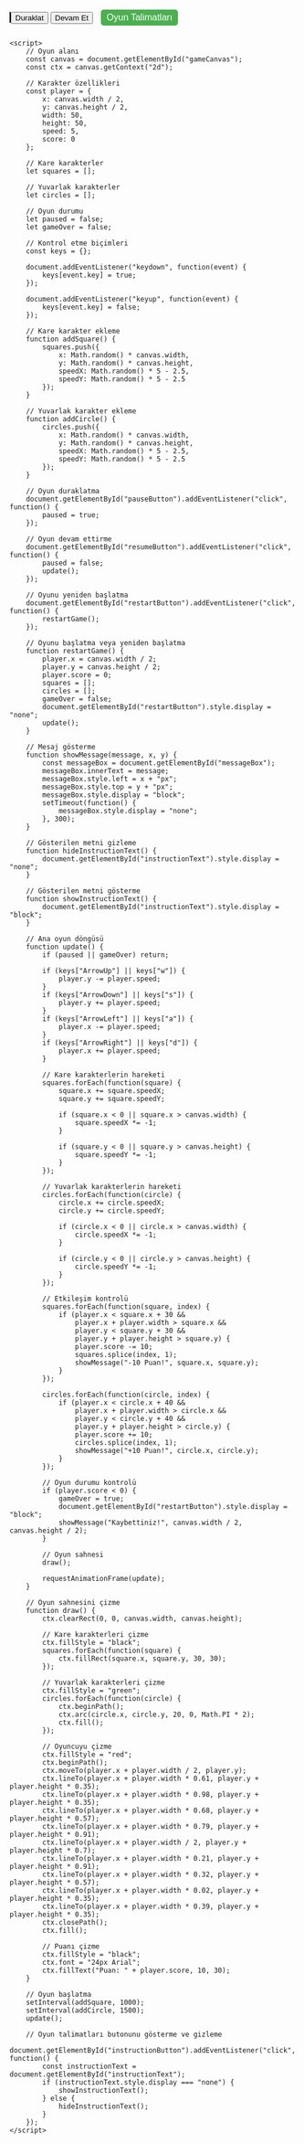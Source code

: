 <!DOCTYPE html>
<html lang="tr">
<head>
    <meta charset="UTF-8">
    <meta name="viewport" content="width=device-width, initial-scale=1.0">
    <title>Kaçış Zamanı</title>
    <style>
/*Oyun alanı çerçevesi için Css stilleri */
        canvas {
            border: 1px solid black;
        }
/* Oyuncu karakterinin CSS stilleri */
        .player {
            width: 50px;
            height: 50px;
            background-color: red;
            clip-path: polygon(50% 0%, 61% 35%, 98% 35%, 68% 57%, 79% 91%, 50% 70%, 21% 91%, 32% 57%, 2% 35%, 39% 35%);
        }
/* kare karakterlerin CSS stilleri */
        .square {
            width: 30px;
            height: 30px;
            background-color: black;
        }
/* Yuvarlak karakterin belirleyen CSS */
        .circle {
            width: 40px;
            height: 40px;
            background-color: green;
            border-radius: 50%;
        }
/* Oyun mesaj kutusu */
        .message {
            position: absolute;
            padding: 10px;
            background-color: rgba(255, 255, 255, 0.8);
            border: 2px solid black;
            border-radius: 10px;
            display: none;
        }
/* Oyun talimatı butonunun CSS */
        .instruction-button {
            margin: 10px;
            padding: 5px 10px;
            font-size: 16px;
            background-color: #4CAF50;
            color: white;
            border: none;
            border-radius: 5px;
            cursor: pointer;
        }
/* Oyun talimatı metninin CSS */
        .instruction-text {
            position: absolute;
            padding: 20px;
            background-color: rgba(255, 255, 255, 0.8);
            border: 2px solid black;
            border-radius: 10px;
            display: none;
        }
    </style>
</head>
<body>
    <canvas id="gameCanvas" width="800" height="600"></canvas>
    <button id="pauseButton">Duraklat</button>
    <button id="resumeButton">Devam Et</button>
    <button id="restartButton" style="display: none;">Yeniden Başlat</button>
    <div id="messageBox" class="message"></div>
    <button id="instructionButton" class="instruction-button">Oyun Talimatları</button>
    <div id="instructionText" class="instruction-text">
        <p><strong>Kaçış Zamanı</strong> adlı bu oyunun amacı, kırmızı yıldız karakterini kontrol ederek karelerden kaçmak ve yuvarlakları yemektir. Kareleri yediğinizde -10 puanınız azalırken, yuvarlakları yediğinizde +10 puanınız artar. Amacınız, puanınızı mümkün olduğunca yüksek tutmak ve mümkün olduğunca uzun süre hayatta kalmaktır.</p>
        <p><strong>Kontroller:</strong></p>
        <ul>
            <li>Yukarı Hareket: ↑ tuşu veya W tuşu</li>
            <li>Aşağı Hareket: ↓ tuşu veya S tuşu</li>
            <li>Sol Hareket: ← tuşu veya A tuşu</li>
            <li>Sağ Hareket: → tuşu veya D tuşu</li>
        </ul>
        <p>Oyunu duraklatmak veya devam ettirmek için "Duraklat" ve "Devam Et" butonlarını kullanabilirsiniz. Oyun bittiğinde "Yeniden Başlat" butonuyla oyunu yeniden başlatabilirsiniz.</p>
    </div>

    <script>
        // Oyun alanı
        const canvas = document.getElementById("gameCanvas");
        const ctx = canvas.getContext("2d");

        // Karakter özellikleri
        const player = {
            x: canvas.width / 2,
            y: canvas.height / 2,
            width: 50,
            height: 50,
            speed: 5,
            score: 0
        };

        // Kare karakterler
        let squares = [];

        // Yuvarlak karakterler
        let circles = [];

        // Oyun durumu
        let paused = false;
        let gameOver = false;

        // Kontrol etme biçimleri
        const keys = {};

        document.addEventListener("keydown", function(event) {
            keys[event.key] = true;
        });

        document.addEventListener("keyup", function(event) {
            keys[event.key] = false;
        });

        // Kare karakter ekleme
        function addSquare() {
            squares.push({
                x: Math.random() * canvas.width,
                y: Math.random() * canvas.height,
                speedX: Math.random() * 5 - 2.5,
                speedY: Math.random() * 5 - 2.5
            });
        }

        // Yuvarlak karakter ekleme
        function addCircle() {
            circles.push({
                x: Math.random() * canvas.width,
                y: Math.random() * canvas.height,
                speedX: Math.random() * 5 - 2.5,
                speedY: Math.random() * 5 - 2.5
            });
        }

        // Oyun duraklatma
        document.getElementById("pauseButton").addEventListener("click", function() {
            paused = true;
        });

        // Oyun devam ettirme
        document.getElementById("resumeButton").addEventListener("click", function() {
            paused = false;
            update();
        });

        // Oyunu yeniden başlatma
        document.getElementById("restartButton").addEventListener("click", function() {
            restartGame();
        });

        // Oyunu başlatma veya yeniden başlatma
        function restartGame() {
            player.x = canvas.width / 2;
            player.y = canvas.height / 2;
            player.score = 0;
            squares = [];
            circles = [];
            gameOver = false;
            document.getElementById("restartButton").style.display = "none";
            update();
        }

        // Mesaj gösterme
        function showMessage(message, x, y) {
            const messageBox = document.getElementById("messageBox");
            messageBox.innerText = message;
            messageBox.style.left = x + "px";
            messageBox.style.top = y + "px";
            messageBox.style.display = "block";
            setTimeout(function() {
                messageBox.style.display = "none";
            }, 300);
        }

        // Gösterilen metni gizleme
        function hideInstructionText() {
            document.getElementById("instructionText").style.display = "none";
        }

        // Gösterilen metni gösterme
        function showInstructionText() {
            document.getElementById("instructionText").style.display = "block";
        }

        // Ana oyun döngüsü
        function update() {
            if (paused || gameOver) return;

            if (keys["ArrowUp"] || keys["w"]) {
                player.y -= player.speed;
            }
            if (keys["ArrowDown"] || keys["s"]) {
                player.y += player.speed;
            }
            if (keys["ArrowLeft"] || keys["a"]) {
                player.x -= player.speed;
            }
            if (keys["ArrowRight"] || keys["d"]) {
                player.x += player.speed;
            }

            // Kare karakterlerin hareketi
            squares.forEach(function(square) {
                square.x += square.speedX;
                square.y += square.speedY;

                if (square.x < 0 || square.x > canvas.width) {
                    square.speedX *= -1;
                }

                if (square.y < 0 || square.y > canvas.height) {
                    square.speedY *= -1;
                }
            });

            // Yuvarlak karakterlerin hareketi
            circles.forEach(function(circle) {
                circle.x += circle.speedX;
                circle.y += circle.speedY;

                if (circle.x < 0 || circle.x > canvas.width) {
                    circle.speedX *= -1;
                }

                if (circle.y < 0 || circle.y > canvas.height) {
                    circle.speedY *= -1;
                }
            });

            // Etkileşim kontrolü
            squares.forEach(function(square, index) {
                if (player.x < square.x + 30 &&
                    player.x + player.width > square.x &&
                    player.y < square.y + 30 &&
                    player.y + player.height > square.y) {
                    player.score -= 10;
                    squares.splice(index, 1);
                    showMessage("-10 Puan!", square.x, square.y);
                }
            });

            circles.forEach(function(circle, index) {
                if (player.x < circle.x + 40 &&
                    player.x + player.width > circle.x &&
                    player.y < circle.y + 40 &&
                    player.y + player.height > circle.y) {
                    player.score += 10;
                    circles.splice(index, 1);
                    showMessage("+10 Puan!", circle.x, circle.y);
                }
            });

            // Oyun durumu kontrolü
            if (player.score < 0) {
                gameOver = true;
                document.getElementById("restartButton").style.display = "block";
                showMessage("Kaybettiniz!", canvas.width / 2, canvas.height / 2);
            }

            // Oyun sahnesi
            draw();
            
            requestAnimationFrame(update);
        }

        // Oyun sahnesini çizme
        function draw() {
            ctx.clearRect(0, 0, canvas.width, canvas.height);

            // Kare karakterleri çizme
            ctx.fillStyle = "black";
            squares.forEach(function(square) {
                ctx.fillRect(square.x, square.y, 30, 30);
            });

            // Yuvarlak karakterleri çizme
            ctx.fillStyle = "green";
            circles.forEach(function(circle) {
                ctx.beginPath();
                ctx.arc(circle.x, circle.y, 20, 0, Math.PI * 2);
                ctx.fill();
            });

            // Oyuncuyu çizme
            ctx.fillStyle = "red";
            ctx.beginPath();
            ctx.moveTo(player.x + player.width / 2, player.y);
            ctx.lineTo(player.x + player.width * 0.61, player.y + player.height * 0.35);
            ctx.lineTo(player.x + player.width * 0.98, player.y + player.height * 0.35);
            ctx.lineTo(player.x + player.width * 0.68, player.y + player.height * 0.57);
            ctx.lineTo(player.x + player.width * 0.79, player.y + player.height * 0.91);
            ctx.lineTo(player.x + player.width / 2, player.y + player.height * 0.7);
            ctx.lineTo(player.x + player.width * 0.21, player.y + player.height * 0.91);
            ctx.lineTo(player.x + player.width * 0.32, player.y + player.height * 0.57);
            ctx.lineTo(player.x + player.width * 0.02, player.y + player.height * 0.35);
            ctx.lineTo(player.x + player.width * 0.39, player.y + player.height * 0.35);
            ctx.closePath();
            ctx.fill();

            // Puanı çizme
            ctx.fillStyle = "black";
            ctx.font = "24px Arial";
            ctx.fillText("Puan: " + player.score, 10, 30);
        }

        // Oyun başlatma
        setInterval(addSquare, 1000);
        setInterval(addCircle, 1500);
        update();

        // Oyun talimatları butonunu gösterme ve gizleme
        document.getElementById("instructionButton").addEventListener("click", function() {
            const instructionText = document.getElementById("instructionText");
            if (instructionText.style.display === "none") {
                showInstructionText();
            } else {
                hideInstructionText();
            }
        });
    </script>
</body>
</html>
